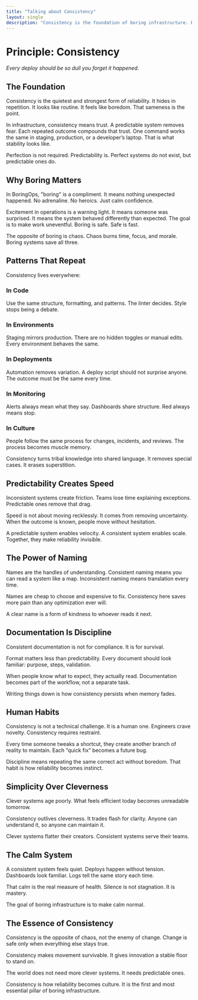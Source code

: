 ```yaml
---
title: "Talking about Consistency"
layout: single
description: "Consistency is the foundation of boring infrastructure. Predictability breeds trust, and trust enables speed."
---
```


# Principle: Consistency

*Every deploy should be so dull you forget it happened.*

## The Foundation

Consistency is the quietest and strongest form of reliability. It hides in repetition. It looks like routine. It feels like boredom. That sameness is the point.

In infrastructure, consistency means trust. A predictable system removes fear. Each repeated outcome compounds that trust. One command works the same in staging, production, or a developer’s laptop. That is what stability looks like.

Perfection is not required. Predictability is. Perfect systems do not exist, but predictable ones do.

## Why Boring Matters

In BoringOps, "boring" is a compliment. It means nothing unexpected happened. No adrenaline. No heroics. Just calm confidence.

Excitement in operations is a warning light. It means someone was surprised. It means the system behaved differently than expected. The goal is to make work uneventful. Boring is safe. Safe is fast.

The opposite of boring is chaos. Chaos burns time, focus, and morale. Boring systems save all three.

## Patterns That Repeat

Consistency lives everywhere:

### In Code

Use the same structure, formatting, and patterns. The linter decides. Style stops being a debate.

### In Environments

Staging mirrors production. There are no hidden toggles or manual edits. Every environment behaves the same.

### In Deployments

Automation removes variation. A deploy script should not surprise anyone. The outcome must be the same every time.

### In Monitoring

Alerts always mean what they say. Dashboards share structure. Red always means stop.

### In Culture

People follow the same process for changes, incidents, and reviews. The process becomes muscle memory.

Consistency turns tribal knowledge into shared language. It removes special cases. It erases superstition.

## Predictability Creates Speed

Inconsistent systems create friction. Teams lose time explaining exceptions. Predictable ones remove that drag.

Speed is not about moving recklessly. It comes from removing uncertainty. When the outcome is known, people move without hesitation.

A predictable system enables velocity. A consistent system enables scale. Together, they make reliability invisible.

## The Power of Naming

Names are the handles of understanding. Consistent naming means you can read a system like a map. Inconsistent naming means translation every time.

Names are cheap to choose and expensive to fix. Consistency here saves more pain than any optimization ever will.

A clear name is a form of kindness to whoever reads it next.

## Documentation Is Discipline

Consistent documentation is not for compliance. It is for survival.

Format matters less than predictability. Every document should look familiar: purpose, steps, validation.

When people know what to expect, they actually read. Documentation becomes part of the workflow, not a separate task.

Writing things down is how consistency persists when memory fades.

## Human Habits

Consistency is not a technical challenge. It is a human one. Engineers crave novelty. Consistency requires restraint.

Every time someone tweaks a shortcut, they create another branch of reality to maintain. Each “quick fix” becomes a future bug.

Discipline means repeating the same correct act without boredom. That habit is how reliability becomes instinct.

## Simplicity Over Cleverness

Clever systems age poorly. What feels efficient today becomes unreadable tomorrow.

Consistency outlives cleverness. It trades flash for clarity. Anyone can understand it, so anyone can maintain it.

Clever systems flatter their creators. Consistent systems serve their teams.

## The Calm System

A consistent system feels quiet. Deploys happen without tension. Dashboards look familiar. Logs tell the same story each time.

That calm is the real measure of health. Silence is not stagnation. It is mastery.

The goal of boring infrastructure is to make calm normal.

## The Essence of Consistency

Consistency is the opposite of chaos, not the enemy of change. Change is safe only when everything else stays true.

Consistency makes movement survivable. It gives innovation a stable floor to stand on.

The world does not need more clever systems. It needs predictable ones.

Consistency is how reliability becomes culture. It is the first and most essential pillar of boring infrastructure.
